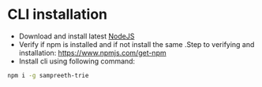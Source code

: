 # CLI installation
 - Download and install latest [NodeJS](https://nodejs.org/en/download/)
 - Verify if npm is installed and if not install the same .Step to verifying and installation: <https://www.npmjs.com/get-npm>
 - Install cli using following command:
```sh
npm i -g sampreeth-trie
```
